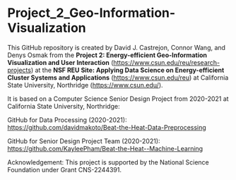 # Project_2_Geo-Information-Visualization

This GitHub repository is created by David J. Castrejon, Connor Wang, and Denys Osmak from the **Project 2: Energy-efficient Geo-Information Visualization and User Interaction** (https://www.csun.edu/reu/research-projects) at the **NSF REU Site: Applying Data Science on Energy-efficient Cluster Systems and Applications** (https://www.csun.edu/reu) at California State University, Northridge (https://www.csun.edu/).

It is based on a Computer Science Senior Design Project from 2020-2021 at California State University, Northridge: 

GitHub for Data Processing (2020-2021): https://github.com/davidmakoto/Beat-the-Heat-Data-Preprocessing

GitHub for Senior Design Project Team (2020-2021): https://github.com/KayleePham/Beat-the-Heat--Machine-Learning


Acknowledgement:
This project is supported by the National Science Foundation under Grant CNS-2244391. 
